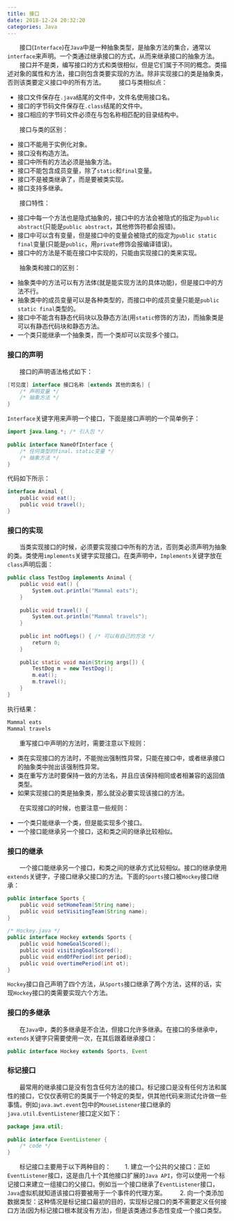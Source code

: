 ```yaml
---
title: 接口
date: 2018-12-24 20:32:20
categories: Java
---
```

&emsp;&emsp;接口(`Interface`)在`Java`中是一种抽象类型，是抽象方法的集合，通常以`interface`来声明。一个类通过继承接口的方式，从而来继承接口的抽象方法。
&emsp;&emsp;接口并不是类，编写接口的方式和类很相似，但是它们属于不同的概念。类描述对象的属性和方法，接口则包含类要实现的方法。除非实现接口的类是抽象类，否则该类要定义接口中的所有方法。
&emsp;&emsp;接口与类相似点：

- 接口文件保存在`.java`结尾的文件中，文件名使用接口名。
- 接口的字节码文件保存在`.class`结尾的文件中。
- 接口相应的字节码文件必须在与包名称相匹配的目录结构中。

&emsp;&emsp;接口与类的区别：

- 接口不能用于实例化对象。
- 接口没有构造方法。
- 接口中所有的方法必须是抽象方法。
- 接口不能包含成员变量，除了`static`和`final`变量。
- 接口不是被类继承了，而是要被类实现。
- 接口支持多继承。

&emsp;&emsp;接口特性：

- 接口中每一个方法也是隐式抽象的，接口中的方法会被隐式的指定为`public abstract`(只能是`public abstract`，其他修饰符都会报错)。
- 接口中可以含有变量，但是接口中的变量会被隐式的指定为`public static final`变量(只能是`public`，用`private`修饰会报编译错误)。
- 接口中的方法是不能在接口中实现的，只能由实现接口的类来实现。

&emsp;&emsp;抽象类和接口的区别：

- 抽象类中的方法可以有方法体(就是能实现方法的具体功能)，但是接口中的方法不行。
- 抽象类中的成员变量可以是各种类型的，而接口中的成员变量只能是`public static final`类型的。
- 接口中不能含有静态代码块以及静态方法(用`static`修饰的方法)，而抽象类是可以有静态代码块和静态方法。
- 一个类只能继承一个抽象类，而一个类却可以实现多个接口。

### 接口的声明

&emsp;&emsp;接口的声明语法格式如下：

```` java
[可见度] interface 接口名称 [extends 其他的类名] {
    /* 声明变量 */
    /* 抽象方法 */
}
````

`Interface`关键字用来声明一个接口，下面是接口声明的一个简单例子：

``` java
import java.lang.*; /* 引入包 */
​
public interface NameOfInterface {
    /* 任何类型的final、static变量 */
    /* 抽象方法 */
}
```

代码如下所示：

``` java
interface Animal {
    public void eat();
    public void travel();
}
```

### 接口的实现

&emsp;&emsp;当类实现接口的时候，必须要实现接口中所有的方法，否则类必须声明为抽象的类。类使用`implements`关键字实现接口。在类声明中，`Implements`关键字放在`class`声明后面：

``` java
public class TestDog implements Animal {
    public void eat() {
        System.out.println("Mammal eats");
    }
​
    public void travel() {
        System.out.println("Mammal travels");
    }
​
    public int noOfLegs() { /* 可以有自己的方法 */
        return 0;
    }
​
    public static void main(String args[]) {
        TestDog m = new TestDog();
        m.eat();
        m.travel();
    }
}
```

执行结果：

``` java
Mammal eats
Mammal travels
```

&emsp;&emsp;重写接口中声明的方法时，需要注意以下规则：

- 类在实现接口的方法时，不能抛出强制性异常，只能在接口中，或者继承接口的抽象类中抛出该强制性异常。
- 类在重写方法时要保持一致的方法名，并且应该保持相同或者相兼容的返回值类型。
- 如果实现接口的类是抽象类，那么就没必要实现该接口的方法。

&emsp;&emsp;在实现接口的时候，也要注意一些规则：

- 一个类只能继承一个类，但是能实现多个接口。
- 一个接口能继承另一个接口，这和类之间的继承比较相似。

### 接口的继承

&emsp;&emsp;一个接口能继承另一个接口，和类之间的继承方式比较相似。接口的继承使用`extends`关键字，子接口继承父接口的方法。下面的`Sports`接口被`Hockey`接口继承：

``` java
public interface Sports {
    public void setHomeTeam(String name);
    public void setVisitingTeam(String name);
}
​
/* Hockey.java */
public interface Hockey extends Sports {
    public void homeGoalScored();
    public void visitingGoalScored();
    public void endOfPeriod(int period);
    public void overtimePeriod(int ot);
}
```

`Hockey`接口自己声明了四个方法，从`Sports`接口继承了两个方法，这样的话，实现`Hockey`接口的类需要实现六个方法。

### 接口的多继承

&emsp;&emsp;在`Java`中，类的多继承是不合法，但接口允许多继承。在接口的多继承中，`extends`关键字只需要使用一次，在其后跟着继承接口：

``` java
public interface Hockey extends Sports, Event
```

### 标记接口

&emsp;&emsp;最常用的继承接口是没有包含任何方法的接口。标记接口是没有任何方法和属性的接口，它仅仅表明它的类属于一个特定的类型，供其他代码来测试允许做一些事情。例如`java.awt.event`包中的`MouseListener`接口继承的`java.util.EventListener`接口定义如下：

``` java
package java.util;
​
public interface EventListener {
    /* code */
}
```

&emsp;&emsp;标记接口主要用于以下两种目的：
&emsp;&emsp;1. 建立一个公共的父接口：正如`EventListener`接口，这是由几十个其他接口扩展的`Java API`，你可以使用一个标记接口来建立一组接口的父接口。例如当一个接口继承了`EventListener`接口，`Java`虚拟机就知道该接口将要被用于一个事件的代理方案。
&emsp;&emsp;2. 向一个类添加数据类型：这种情况是标记接口最初的目的，实现标记接口的类不需要定义任何接口方法(因为标记接口根本就没有方法)，但是该类通过多态性变成一个接口类型。
